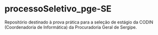 # processoSeletivo_pge-SE
Repositório destinado à prova prática para a seleção de estágio da CODIN (Coordenadoria de Informática) da Procuradoria Geral de Sergipe.
